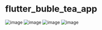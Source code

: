 # flutter_buble_tea_app
![image](https://github.com/gczmurat/flutter_buble_tea_app/assets/104165687/cbac8a22-9f23-4d1a-8661-64c973158bf9)
![image](https://github.com/gczmurat/flutter_buble_tea_app/assets/104165687/efc92207-5707-4792-9d52-7ada286b578e)
![image](https://github.com/gczmurat/flutter_buble_tea_app/assets/104165687/77a0db8b-26ef-40bf-aaf8-6ad4f555c99d)
![image](https://github.com/gczmurat/flutter_buble_tea_app/assets/104165687/8028e0b3-17cb-4201-8f4e-d940884fad2a)



